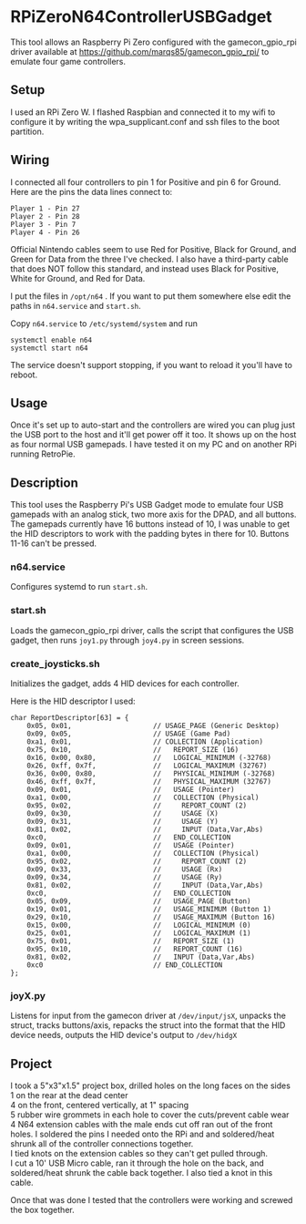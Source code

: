# RPiZeroN64ControllerUSBGadget
This tool allows an Raspberry Pi Zero configured with the gamecon_gpio_rpi driver available at https://github.com/marqs85/gamecon_gpio_rpi/ to emulate four game controllers.

## Setup  
I used an RPi Zero W. I flashed Raspbian and connected it to my wifi to configure it by writing the wpa_supplicant.conf and ssh files to the boot partition.

## Wiring  
I connected all four controllers to pin 1 for Positive and pin 6 for Ground. Here are the pins the data lines connect to:

```
Player 1 - Pin 27
Player 2 - Pin 28
Player 3 - Pin 7
Player 4 - Pin 26
```

Official Nintendo cables seem to use Red for Positive, Black for Ground, and Green for Data from the three I've checked. I also have a third-party cable that does NOT follow this standard, and instead uses Black for Positive, White for Ground, and Red for Data.

I put the files in `/opt/n64` . If you want to put them somewhere else edit the paths in `n64.service` and `start.sh`.

Copy `n64.service` to `/etc/systemd/system` and run
```
systemctl enable n64
systemctl start n64
```
The service doesn't support stopping, if you want to reload it you'll have to reboot.

## Usage  
Once it's set up to auto-start and the controllers are wired you can plug just the USB port to the host and it'll get power off it too.
It shows up on the host as four normal USB gamepads. I have tested it on my PC and on another RPi running RetroPie.


## Description  
This tool uses the Raspberry Pi's USB Gadget mode to emulate four USB gamepads with an analog stick, two more axis for the DPAD, and all buttons.  
The gamepads currently have 16 buttons instead of 10, I was unable to get the HID descriptors to work with the padding bytes in there for 10. Buttons 11-16 can't be pressed.

### n64.service  
Configures systemd to run `start.sh`.

### start.sh  
Loads the gamecon_gpio_rpi driver, calls the script that configures the USB gadget, then runs `joy1.py` through `joy4.py` in screen sessions.

### create_joysticks.sh  
Initializes the gadget, adds 4 HID devices for each controller. 

Here is the HID descriptor I used:
```
char ReportDescriptor[63] = {
    0x05, 0x01,                    // USAGE_PAGE (Generic Desktop)
    0x09, 0x05,                    // USAGE (Game Pad)
    0xa1, 0x01,                    // COLLECTION (Application)
    0x75, 0x10,                    //   REPORT_SIZE (16)
    0x16, 0x00, 0x80,              //   LOGICAL_MINIMUM (-32768)
    0x26, 0xff, 0x7f,              //   LOGICAL_MAXIMUM (32767)
    0x36, 0x00, 0x80,              //   PHYSICAL_MINIMUM (-32768)
    0x46, 0xff, 0x7f,              //   PHYSICAL_MAXIMUM (32767)
    0x09, 0x01,                    //   USAGE (Pointer)
    0xa1, 0x00,                    //   COLLECTION (Physical)
    0x95, 0x02,                    //     REPORT_COUNT (2)
    0x09, 0x30,                    //     USAGE (X)
    0x09, 0x31,                    //     USAGE (Y)
    0x81, 0x02,                    //     INPUT (Data,Var,Abs)
    0xc0,                          //   END_COLLECTION
    0x09, 0x01,                    //   USAGE (Pointer)
    0xa1, 0x00,                    //   COLLECTION (Physical)
    0x95, 0x02,                    //     REPORT_COUNT (2)
    0x09, 0x33,                    //     USAGE (Rx)
    0x09, 0x34,                    //     USAGE (Ry)
    0x81, 0x02,                    //     INPUT (Data,Var,Abs)
    0xc0,                          //   END_COLLECTION
    0x05, 0x09,                    //   USAGE_PAGE (Button)
    0x19, 0x01,                    //   USAGE_MINIMUM (Button 1)
    0x29, 0x10,                    //   USAGE_MAXIMUM (Button 16)
    0x15, 0x00,                    //   LOGICAL_MINIMUM (0)
    0x25, 0x01,                    //   LOGICAL_MAXIMUM (1)
    0x75, 0x01,                    //   REPORT_SIZE (1)
    0x95, 0x10,                    //   REPORT_COUNT (16)
    0x81, 0x02,                    //   INPUT (Data,Var,Abs)
    0xc0                           // END_COLLECTION
};
```

### joyX.py  
Listens for input from the gamecon driver at `/dev/input/jsX`, unpacks the struct, tracks buttons/axis, repacks the struct into the format that the HID device needs, outputs the HID device's output to `/dev/hidgX`

## Project  
I took a 5"x3"x1.5" project box, drilled holes on the long faces on the sides  
 1 on the rear at the dead center  
 4 on the front, centered vertically, at 1" spacing  
5 rubber wire grommets in each hole to cover the cuts/prevent cable wear  
4 N64 extension cables with the male ends cut off ran out of the front holes. I soldered the pins I needed onto the RPi and and soldered/heat shrunk all of the controller connections together.  
 I tied knots on the extension cables so they can't get pulled through.  
I cut a 10' USB Micro cable, ran it through the hole on the back, and soldered/heat shrunk the cable back together. I also tied a knot in this cable.  

Once that was done I tested that the controllers were working and screwed the box together.  
